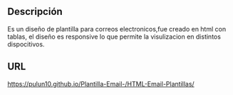 ## Descripción 
Es un diseño de plantilla para correos electronicos,fue creado en html con tablas, el diseño es responsive lo que permite la visulizacion en distintos dispocitivos. 
## URL 
https://pulun10.github.io/Plantilla-Email-/HTML-Email-Plantillas/
